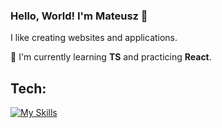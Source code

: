 ### Hello, World! I'm Mateusz 👋
   I like creating websites and applications.</br>

🧠 I'm currently learning <strong>TS</strong> and practicing <strong>React</strong>.

### <h2>Tech:</h2>

<p align="left">


[![My Skills](https://skillicons.dev/icons?i=html,css,sass,styledcomponents,tailwind,js,react,redux,vite,ps,xd)](https://skillicons.dev)

</p>

<!--
**Dziara92/Dziara92** is a ✨ _special_ ✨ repository because its `README.md` (this file) appears on your GitHub profile.

Here are some ideas to get you started:

- 🔭 I’m currently working on ...
- 🌱 I’m currently learning ...
- 👯 I’m looking to collaborate on ...
- 🤔 I’m looking for help with ...
- 💬 Ask me about ...
- 📫 How to reach me: ...
- 😄 Pronouns: ...
- ⚡ Fun fact: ...
-->
